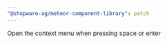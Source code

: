 ```yaml
---
"@shopware-ag/meteor-component-library": patch
---
```


Open the context menu when pressing space or enter
